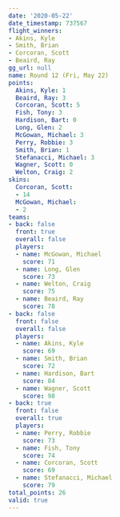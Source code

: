 ```yaml
---
date: '2020-05-22'
date_timestamp: 737567
flight_winners:
- Akins, Kyle
- Smith, Brian
- Corcoran, Scott
- Beaird, Ray
gg_url: null
name: Round 12 (Fri, May 22)
points:
  Akins, Kyle: 1
  Beaird, Ray: 3
  Corcoran, Scott: 5
  Fish, Tony: 3
  Hardison, Bart: 0
  Long, Glen: 2
  McGowan, Michael: 3
  Perry, Robbie: 3
  Smith, Brian: 1
  Stefanacci, Michael: 3
  Wagner, Scott: 0
  Welton, Craig: 2
skins:
  Corcoran, Scott:
  - 14
  McGowan, Michael:
  - 2
teams:
- back: false
  front: true
  overall: false
  players:
  - name: McGowan, Michael
    score: 71
  - name: Long, Glen
    score: 73
  - name: Welton, Craig
    score: 75
  - name: Beaird, Ray
    score: 78
- back: false
  front: false
  overall: false
  players:
  - name: Akins, Kyle
    score: 69
  - name: Smith, Brian
    score: 72
  - name: Hardison, Bart
    score: 84
  - name: Wagner, Scott
    score: 98
- back: true
  front: false
  overall: true
  players:
  - name: Perry, Robbie
    score: 73
  - name: Fish, Tony
    score: 74
  - name: Corcoran, Scott
    score: 69
  - name: Stefanacci, Michael
    score: 79
total_points: 26
valid: true
---
```


